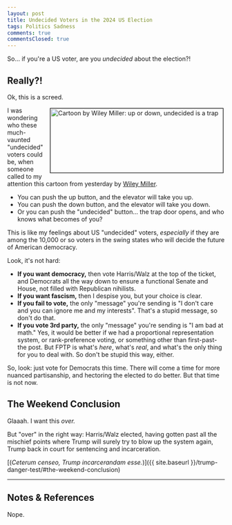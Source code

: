 ```yaml
---
layout: post
title: Undecided Voters in the 2024 US Election
tags: Politics Sadness
comments: true
commentsClosed: true
---
```


So&hellip; if you're a US voter, are you _undecided_ about the election?!  


## Really?!  

Ok, this is a screed.  

<a href="{{ site.baseurl }}/images/2024-10-14-undecided-voters-wiley.png"><img src="{{ site.baseurl }}/images/2024-10-14-undecided-voters-wiley-thumb.jpg" width="400" height="149" alt="Cartoon by Wiley Miller: up or down, undecided is a trap" title="Cartoon by Wiley Miller: up or down, undecided is a trap" style="float: right; margin: 3px 3px 3px 3px; border: 1px solid #000000;"></a>
I was wondering who these much-vaunted "undecided" voters could be, when someone called to
my attention this cartoon from yesterday by [Wiley Miller](https://en.wikipedia.org/wiki/Wiley_Miller).  
- You can push the up button, and the elevator will take you up.  
- You can push the down button, and the elevator will take you down.  
- Or you can push the "undecided" button&hellip; the trap door opens, and who knows what
  becomes of you?  
  
This is like my feelings about US "undecided" voters, _especially_ if they are among the
10,000 or so voters in the swing states who will decide the future of American democracy.

Look, it's not hard:  
- __If you want democracy,__ then vote Harris/Walz at the top of the ticket, and Democrats
  all the way down to ensure a functional Senate and House, not filled with Republican
  nihilists.  
- __If you want fascism,__ then I despise you, but your choice is clear.  
- __If you fail to vote,__ the only "message" you're sending is "I don't care and you can
  ignore me and my interests".  That's a stupid message, so don't do that.  
- __If you vote 3rd party,__ the only "message" you're sending is "I am bad at math."
  Yes, it would be better if we had a proportional representation system, or
  rank-preference voting, or something other than first-past-the post.  But FPTP is what's
  _here_, what's _real_, and what's the only thing for you to deal with.  So don't be
  stupid this way, either.  
  
So, look: just vote for Democrats this time.  There will come a time for more nuanced
partisanship, and hectoring the elected to do better.  But that time is not now.  


## The Weekend Conclusion  

Glaaah.  I want this _over._  

But "over" in the right way: Harris/Walz elected, having gotten past all the mischief
points where Trump will surely try to blow up the system again, Trump back in court for
sentencing and incarceration.  

[(_Ceterum censeo, Trump incarcerandam esse._)]({{ site.baseurl }}/trump-danger-test/#the-weekend-conclusion)  

---

## Notes &amp; References  

<!--
<sup id="fn1a">[[1]](#fn1)</sup>

<a id="fn1">1</a>: ***, ["***"](***), *** DOI: [***](***). [↩](#fn1a)  

<a href="{{ site.baseurl }}/images/***">
  <img src="{{ site.baseurl }}/images/***" width="400" height="***" alt="***" title="***" style="float: right; margin: 3px 3px 3px 3px; border: 1px solid #000000;">
</a>

<a href="***">
  <img src="{{ site.baseurl }}/images/***" width="550" height="***" alt="***" title="***" style="margin: 3px 3px 3px 3px; border: 1px solid #000000;">
</a>

<iframe width="400" height="224" src="***" allow="accelerometer; encrypted-media; gyroscope; picture-in-picture" allowfullscreen style="float: right; margin: 3px 3px 3px 3px; border: 1px solid #000000;"></iframe>
-->

Nope.  

